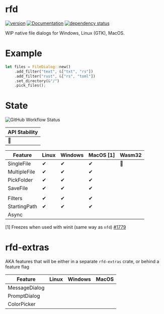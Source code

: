 # rfd

[![version](https://img.shields.io/crates/v/rfd.svg)](https://crates.io/crates/rfd)
[![Documentation](https://docs.rs/rfd/badge.svg)](https://docs.rs/rfd)
[![dependency status](https://deps.rs/crate/rfd/0.0.3/status.svg)](https://deps.rs/crate/rfd/0.0.3)

WIP native file dialogs for Windows, Linux (GTK), MacOS.

# Example

```rust
let files = FileDialog::new()
    .add_filter("text", &["txt", "rs"])
    .add_filter("rust", &["rs", "toml"])
    .set_directory(&"/")
    .pick_files();
```

# State

![GitHub Workflow Status](https://img.shields.io/github/workflow/status/PolyMeilex/rfd/Rust/master?style=flat-square)

| API Stability |
| ------------- |
| 🚧            |

| Feature      | Linux | Windows | MacOS [1] | Wasm32 |
| ------------ | ----- | ------- | --------- | ------ |
| SingleFile   | ✔     | ✔       | ✔         | 🚧     |
| MultipleFile | ✔     | ✔       | ✔         |        |
| PickFolder   | ✔     | ✔       | ✔         |        |
| SaveFile     | ✔     | ✔       | ✔         |        |
|              |       |         |           |        |
| Filters      | ✔     | ✔       | ✔         |
| StartingPath | ✔     | ✔       | ✔         |        |
| Async        |       |         |           |        |

[1] Freezes when used with winit (same way as `nfd`) [#1779](https://github.com/rust-windowing/winit/issues/1779)

# rfd-extras

AKA features that will be either in a separate `rfd-extras` crate, or behind a feature flag

| Feature       | Linux | Windows | MacOS |
| ------------- | ----- | ------- | ----- |
| MessageDialog |       |         |       |
| PromptDialog  |       |         |       |
| ColorPicker   |       |         |       |
